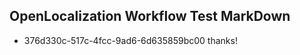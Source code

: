 ## OpenLocalization Workflow Test MarkDown
* 376d330c-517c-4fcc-9ad6-6d635859bc00 thanks!

<!--HONumber=Jul16_HO2-->



